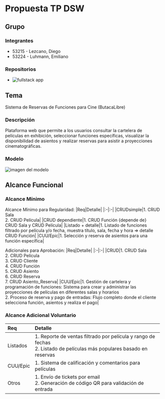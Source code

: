 # Propuesta TP DSW

## Grupo
### Integrantes
* 53215 - Lezcano, Diego
* 53224 - Luhmann, Emiliano

### Repositorios
* ![fullstack app]([http://hyperlinkToGihubOrGitlab](https://github.com/Luhm4nn/RepoFullStack))


## Tema
Sistema de Reservas de Funciones para Cine (ButacaLibre)
### Descripción
Plataforma web que permite a los usuarios consultar la cartelera de películas en exhibición, seleccionar funciones específicas, visualizar la disponibilidad de asientos y realizar reservas para asistir a proyecciones cinematográficas.

### Modelo
![imagen del modelo](https://drive.google.com/file/d/1nxexQGKn5xmwuoYc4T9Xb4wF_jnmdBWZ/view?usp=sharing)


## Alcance Funcional 

### Alcance Mínimo

Alcance Mínimo para Regularidad:
|Req|Detalle|
|:-|:-|
|CRUDsimple|1. CRUD Sala <br>2. CRUD Película|
|CRUD dependiente|1. CRUD Función {depende de} CRUD Sala y CRUD Película|
|Listado + detalle|1. Listado de funciones filtrado por película y/o fecha, muestra título, sala, fecha y hora => detalle CRUD Función|
|CUU/Epic|1. Selección y reserva de asientos para una función específica|

Adicionales para Aprobación:
|Req|Detalle|
|:-|:-|
|CRUD|1. CRUD Sala<br>2. CRUD Película<br>3. CRUD Cliente<br>4. CRUD Función<br>5. CRUD Asiento<br>6. CRUD Reserva<br>7. CRUD Asiento_Reserva|
|CUU/Epic|1. Gestión de cartelera y programación de funciones: Sistema para crear y administrar las proyecciones de películas en diferentes salas y horarios<br>2. Proceso de reserva y pago de entradas: Flujo completo donde el cliente selecciona función, asientos y realiza el pago|


### Alcance Adicional Voluntario

|Req|Detalle|
|:-|:-|
|Listados |1. Reporte de ventas filtrado por película y rango de fechas<br>2. Listado de películas más populares basado en reservas|
|CUU/Epic|1. Sistema de calificación y comentarios para películas<br>|
|Otros|1. Envío de tickets por email<br>2. Generación de código QR para validación de entrada|

